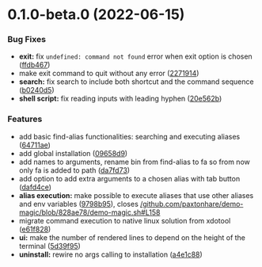 

# 0.1.0-beta.0 (2022-06-15)


### Bug Fixes

* **exit:** fix `undefined: command not found` error when exit option is chosen ([ffdb467](https://github.com/blzsaa/find-alias/commit/ffdb4678c605cf4b77fdcd3337f0287ffcd2f70b))
* make exit command to quit without any error ([2271914](https://github.com/blzsaa/find-alias/commit/2271914ebb06f352dadc1123515d291a67f31c8b))
* **search:** fix search to include both shortcut and the command sequence ([b0240d5](https://github.com/blzsaa/find-alias/commit/b0240d5a9c65ba14e4cbc7815a770ef3ec4177cf))
* **shell script:** fix reading inputs with leading hyphen ([20e562b](https://github.com/blzsaa/find-alias/commit/20e562b2b5aae7751ab1765702d45334575d5f14))


### Features

* add basic find-alias functionalities: searching and executing aliases ([64711ae](https://github.com/blzsaa/find-alias/commit/64711ae1d84a3ae5162f525659cecc5800a9758d))
* add global installation ([09658d9](https://github.com/blzsaa/find-alias/commit/09658d90268f9fb6191b02508a0121f4e6f761e6))
* add names to arguments, rename bin from find-alias to fa so from now only fa is added to path ([da7fd73](https://github.com/blzsaa/find-alias/commit/da7fd73ec3c47b71e671ee6da32d15bb82343ee1))
* add option to add extra arguments to a chosen alias with tab button ([dafd4ce](https://github.com/blzsaa/find-alias/commit/dafd4ce2f3364878d8baff24d6873558d32e37bb))
* **alias execution:** make possible to execute aliases that use other aliases and env variables ([9798b95](https://github.com/blzsaa/find-alias/commit/9798b954f877e326ec5c91aeeaa300903195806a)), closes [/github.com/paxtonhare/demo-magic/blob/828ae78/demo-magic.sh#L158](https://github.com//github.com/paxtonhare/demo-magic/blob/828ae78/demo-magic.sh/issues/L158)
* migrate command execution to native linux solution from xdotool ([e61f828](https://github.com/blzsaa/find-alias/commit/e61f82839304268fdfabd15046a57b25cefe1cee))
* **ui:** make the number of rendered lines to depend on the height of the terminal ([5d39f95](https://github.com/blzsaa/find-alias/commit/5d39f95cd95d5cf44337369be386291af2beb072))
* **uninstall:** rewire no args calling to installation ([a4e1c88](https://github.com/blzsaa/find-alias/commit/a4e1c88e0001ecc2e8d04ab4c618bbca295c5dbc))